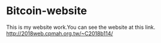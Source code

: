 # Bitcoin-website
This is my website work.You can see the website at this link.
http://2018web.cpmah.org.tw/~C2018b114/
